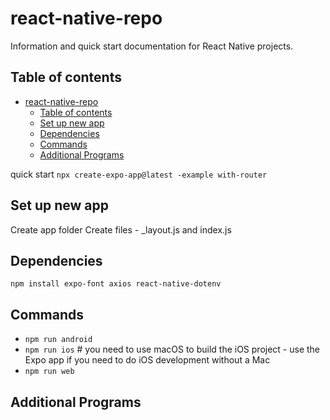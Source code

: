 # react-native-repo
Information and quick start documentation for React Native projects.
## Table of contents

- [react-native-repo](#react-native-repo)
  - [Table of contents](#table-of-contents)
  - [Set up new app](#set-up-new-app)
  - [Dependencies](#dependencies)
  - [Commands](#commands)
  - [Additional Programs](#additional-programs)


quick start
`npx create-expo-app@latest -example with-router`

## Set up new app
Create app folder
Create files - _layout.js and index.js

## Dependencies
`npm install expo-font axios react-native-dotenv`
## Commands
- `npm run android`
- `npm run ios` # you need to use macOS to build the iOS project - use the Expo app if you need to do iOS development without a Mac
- `npm run web`


## Additional Programs